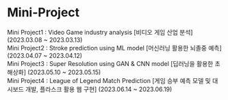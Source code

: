 # Mini-Project  
Mini Project1 : Video Game industry analysis [비디오 게임 산업 분석] (2023.03.08 ~ 2023.03.13)  
Mini Project2 : Stroke prediction using ML model [머신러닝 활용한 뇌졸중 예측] (2023.04.07 ~ 2023.04.12)   
Mini Project3 : Super Resolution using GAN & CNN model [딥러닝을 활용한 초해상화] (2023.05.10 ~ 2023.05.15)  
Mini Project4 : League of Legend Match Prediction [게임 승부 예측 모델 및 대시보드 개발, 플라스크 활용 웹 구현] (2023.06.14 ~ 2023.06.19)  
